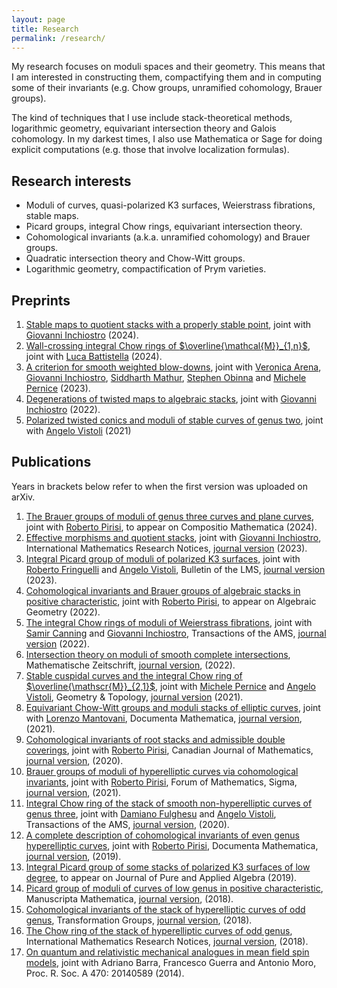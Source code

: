 ```yaml
---
layout: page
title: Research
permalink: /research/
---
```



<script>
MathJax = {
  tex: {
    inlineMath: [['$', '$'], ['\\(', '\\)']]
  },
  svg: {
    fontCache: 'global'
  }
};
</script>
<script type="text/javascript" id="MathJax-script" async
  src="https://cdn.jsdelivr.net/npm/mathjax@3/es5/tex-svg.js">
</script>

<script type="text/javascript" id="MathJax-script" async
  src="https://cdn.jsdelivr.net/npm/mathjax@3/es5/tex-svg.js">
</script>
 

My research focuses on moduli spaces and their geometry. This means that I am interested in constructing them, compactifying them and in computing some of their invariants (e.g. Chow groups, unramified cohomology, Brauer groups).

The kind of techniques that I use include stack-theoretical methods, logarithmic geometry, equivariant intersection theory and Galois cohomology. In my darkest times, I also use Mathematica or Sage for doing explicit computations (e.g. those that involve localization formulas).

## Research interests

- Moduli of curves, quasi-polarized K3 surfaces, Weierstrass fibrations, stable maps.
- Picard groups, integral Chow rings, equivariant intersection theory.
- Cohomological invariants (a.k.a. unramified cohomology) and Brauer groups.
- Quadratic intersection theory and Chow-Witt groups.
- Logarithmic geometry, compactification of Prym varieties.

## Preprints
1. [Stable maps to quotient stacks with a properly stable point](https://arxiv.org/abs/2411.16141), joint with [Giovanni Inchiostro](https://sites.math.washington.edu/~ginchios/) (2024).
1. [Wall-crossing integral Chow rings of $\overline{\mathcal{M}}_{1,n}$](https://arxiv.org/abs/2402.14644), joint with [Luca Battistella](https://sites.google.com/view/luca-battistella/home) (2024).
1. [A criterion for smooth weighted blow-downs](https://arxiv.org/abs/2310.15076), joint with [Veronica Arena](https://sites.google.com/view/veronica-arena/home), [Giovanni Inchiostro](https://sites.math.washington.edu/~ginchios/), [Siddharth Mathur](https://sites.google.com/view/sidmathur/home), [Stephen Obinna](https://www.brown.edu/academics/math/graduate-students) and [Michele Pernice](https://michelepernice.github.io/home.html) (2023).
1. [Degenerations of twisted maps to algebraic stacks](https://arxiv.org/abs/2210.03806), joint with [Giovanni Inchiostro](https://sites.math.washington.edu/~ginchios/) (2022).
4. [Polarized twisted conics and moduli of stable curves of genus two](https://arxiv.org/abs/2103.13204), joint with [Angelo Vistoli](http://homepage.sns.it/vistoli/) (2021)


## Publications
Years in brackets below refer to when the first version was uploaded on arXiv.

1. [The Brauer groups of moduli of genus three curves and plane curves](https://arxiv.org/abs/2402.06620), joint with [Roberto Pirisi](https://sites.google.com/view/rpirisi/home), to appear on Compositio Mathematica (2024).
1. [Effective morphisms and quotient stacks](https://arxiv.org/abs/2303.10751), joint with [Giovanni Inchiostro](https://sites.math.washington.edu/~ginchios/), International Mathematics Research Notices, [journal version](https://doi.org/10.1093/imrn/rnae010) (2023).
1. [Integral Picard group of moduli of polarized K3 surfaces](https://arxiv.org/abs/2305.07574), joint with [Roberto Fringuelli](https://sites.google.com/view/roberto-fringuelli/home-page) and [Angelo Vistoli](http://homepage.sns.it/vistoli/), Bulletin of the LMS, [journal version](https://doi.org/10.1112/blms.12968) (2023).
1. [Cohomological invariants and Brauer groups of algebraic stacks in positive characteristic](https://arxiv.org/abs/2207.08792), joint with [Roberto Pirisi](https://sites.google.com/view/rpirisi/home), to appear on Algebraic Geometry (2022).
1. [The integral Chow rings of moduli of Weierstrass fibrations](https://arxiv.org/abs/2204.05524), joint with [Samir Canning](https://people.math.ethz.ch/~scanning/) and [Giovanni Inchiostro](https://sites.math.washington.edu/~ginchios/), Transactions of the AMS, [journal version](https://doi.org/10.1090/tran/9084) (2022).
1. [Intersection theory on moduli of smooth complete intersections](https://arxiv.org/abs/2201.06024), Mathematische Zeitschrift, [journal version](https://doi.org/10.1007/s00209-023-03299-2), (2022).
1. [Stable cuspidal curves and the integral Chow ring of $\overline{\mathscr{M}}_{2,1}$](https://arxiv.org/abs/2108.03680), joint with [Michele Pernice](https://michelepernice.github.io/home.html) and [Angelo Vistoli](http://homepage.sns.it/vistoli/), Geometry & Topology, [journal version](https://msp.org/gt/2024/28-6/gt-v28-n6-p07-s.pdf) (2021).
1. [Equivariant Chow-Witt groups and moduli stacks of elliptic curves](https://arxiv.org/abs/2107.02305), joint with [Lorenzo Mantovani](http://user.math.uzh.ch/mantovani/index.html), Documenta Mathematica, [journal version](https://doi.org/10.4171/DM/911), (2021).
7. [Cohomological invariants of root stacks and admissible double coverings](https://arxiv.org/abs/2009.07671), joint with [Roberto Pirisi](https://sites.google.com/view/rpirisi/home), Canadian Journal of Mathematics, [journal version](https://doi.org/10.4153/S0008414X21000602), (2020).
8. [Brauer groups of moduli of hyperelliptic curves via cohomological invariants](https://arxiv.org/abs/2002.11065), joint with [Roberto Pirisi](https://sites.google.com/view/rpirisi/home), Forum of Mathematics, Sigma, [journal version](https://doi.org/10.1017/fms.2021.55), (2021).
9. [Integral Chow ring of the stack of smooth non-hyperelliptic curves of genus three](https://arxiv.org/abs/2004.00052), joint with [Damiano Fulghesu](http://web.mnstate.edu/fulghesu/index.html) and [Angelo Vistoli](http://homepage.sns.it/vistoli/), Transactions of the AMS, [journal version](https://doi.org/10.1090/tran/8354), (2020).
10. [A complete description of cohomological invariants of even genus hyperelliptic curves](https://arxiv.org/abs/1911.04005), joint with [Roberto Pirisi](https://sites.google.com/view/rpirisi/home), Documenta Mathematica, [journal version](https://doi.org/10.25537/dm.2021v26.199-230), (2019).
11. [Integral Picard group of some stacks of polarized K3 surfaces of low degree](https://arxiv.org/abs/1910.08758), to appear on Journal of Pure and Applied Algebra (2019).
12. [Picard group of moduli of curves of low genus in positive characteristic](https://arxiv.org/abs/1812.01913), Manuscripta Mathematica, [journal version](https://doi.org/10.1007/s00229-020-01212-3), (2018).
13. [Cohomological invariants of the stack of hyperelliptic curves of odd genus](https://arxiv.org/abs/1804.02216), Transformation Groups, [journal version](https://doi.org/10.1007/s00031-020-09598-w), (2018).
14. [The Chow ring of the stack of hyperelliptic curves of odd genus](https://arxiv.org/abs/1802.04519), International Mathematics Research Notices, [journal version](https://doi.org/10.1093/imrn/rnz101), (2018).
15. [On quantum and relativistic mechanical analogues in mean field spin models](https://arxiv.org/abs/1407.5009), joint with Adriano Barra, Francesco Guerra and Antonio Moro, Proc. R. Soc. A 470: 20140589 (2014).
